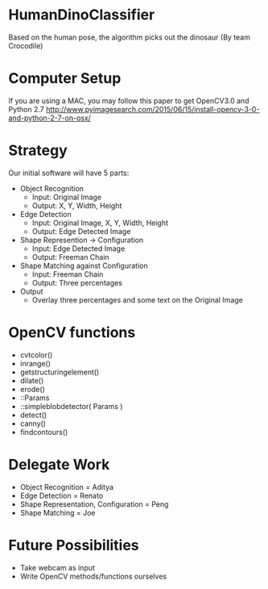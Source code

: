# HumanDinoClassifier
Based on the human pose, the algorithm picks out the dinosaur (By team Crocodile)

# Computer Setup
If you are using a MAC, you may follow this paper to get OpenCV3.0 and Python 2.7
<http://www.pyimagesearch.com/2015/06/15/install-opencv-3-0-and-python-2-7-on-osx/>

# Strategy
Our initial software will have 5 parts:
- Object Recognition
  - Input: Original Image
  - Output: X, Y, Width, Height
- Edge Detection
  - Input: Original Image, X, Y, Width, Height
  - Output: Edge Detected Image
- Shape Represention -> Configuration
  - Input: Edge Detected Image
  - Output: Freeman Chain
- Shape Matching against Configuration
  - Input: Freeman Chain
  - Output: Three percentages
- Output
  - Overlay three percentages and some text on the Original Image

# OpenCV functions
- cvtcolor()
- inrange()
- getstructuringelement()
- dilate()
- erode()
- ::Params
- ::simpleblobdetector( Params )
- detect()
- canny()
- findcontours()

# Delegate Work
 - Object Recognition = Aditya
 - Edge Detection = Renato
 - Shape Representation, Configuration = Peng
 - Shape Matching = Joe

 # Future Possibilities
 - Take webcam as input
 - Write OpenCV methods/functions ourselves
